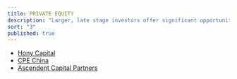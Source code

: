 ```yaml
---
title: PRIVATE EQUITY
description: "Larger, late stage investors offer significant opportunities for our diversified portfolio."
sort: "3"
published: true
---
```


- [Hony Capital](www.honycapital.com/hony_en/)
- [CPE China](www.citiccapital.com/p_equity_china.html)
- [Ascendent Capital Partners](www.ascendentcp.com/enindex.aspx)